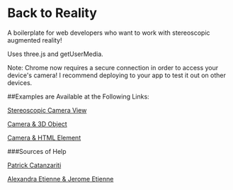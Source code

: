 Back to Reality
========

A boilerplate for web developers who want to work with stereoscopic augmented reality!

Uses three.js and getUserMedia.

Note: Chrome now requires a secure connection in order to access your device's camera! I recommend deploying to your app to test it out on other devices.

##Examples are Available at the Following Links:

[Stereoscopic Camera View](https://backtoreality-camera.herokuapp.com/)

[Camera & 3D Object](https://backtoreality-3d.herokuapp.com/)

[Camera & HTML Element](https://backtoreality-video.herokuapp.comx/)

###Sources of Help

[Patrick Catanzariti](https://www.sitepoint.com/filtering-reality-with-javascript-google-cardboard/)

[Alexandra Etienne & Jerome Etienne](http://learningthreejs.com/blog/2013/04/30/closing-the-gap-between-html-and-webgl/)